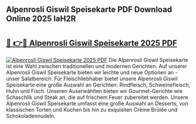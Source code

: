 ## Alpenrosli Giswil Speisekarte PDF Download Online 2025 laH2R

# <h2><a href="http://gc83av.nevu.top/?p=Alpenrosli+Giswil+Speisekarte">🔗 👉🔴 Alpenrosli Giswil Speisekarte 2025 PDF</a></h2>

[![Alpenrosli Giswil Speisekarte 2025 PDF](https://i.imgur.com/dBaPXMq.png)](http://gc83av.nevu.top/?p=Alpenrosli+Giswil+Speisekarte)
Die Alpenrosli Giswil Speisekarte ist eine Wahl zwischen traditionellen und modernen Gerichten. Auf unserer Alpenrosli Giswil Speisekarte bieten wir leichte und neue Optionen an - unser Salatbereich. Für Fleischliebhaber bietet unsere Alpenrosli Giswil Speisekarte eine große Auswahl an Gerichten: Rindfleisch, Schweinefleisch, Huhn und Fisch. Unseren Auserwählten bieten wir Gourmet-Gerichte wie Schaschlik und Steak an, die auf frischem Feuer zubereitet werden. Unsere Alpenrosli Giswil Speisekarte umfasst eine große Auswahl an Desserts, von klassischen Torten und Kuchen bis hin zu exquisiten Crème Brûlée und Schokoladennudeln.
